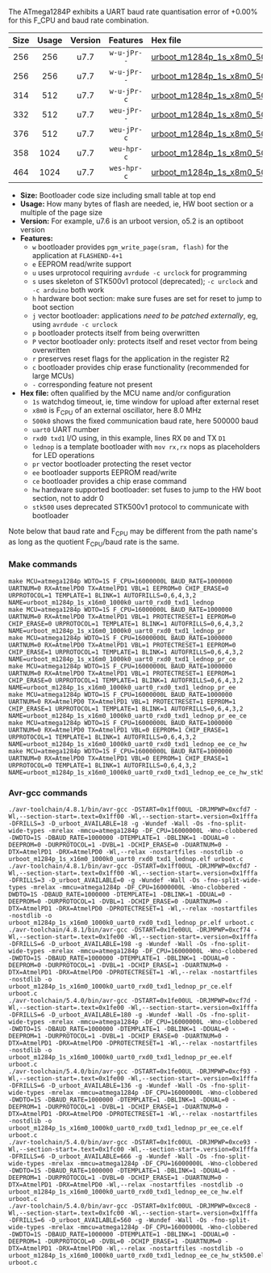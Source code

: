 The ATmega1284P exhibits a UART baud rate quantisation error of +0.00% for this F_CPU and baud rate combination.

|Size|Usage|Version|Features|Hex file|
|:-:|:-:|:-:|:-:|:--|
|256|256|u7.7|`w-u-jPr--`|[urboot_m1284p_1s_x8m0_500k0_uart0_rxd0_txd1_lednop.hex](https://raw.githubusercontent.com/stefanrueger/urboot.hex/main/u7.7/boards/wildfire/atmega1284p/watchdog_1_s/external_oscillator_x/%2B8m000000_hz/%2B500k0_baud/uart0_rxd0_txd1/lednop/urboot_m1284p_1s_x8m0_500k0_uart0_rxd0_txd1_lednop.hex)|
|256|256|u7.7|`w-u-jPr--`|[urboot_m1284p_1s_x8m0_500k0_uart0_rxd0_txd1_lednop_pr.hex](https://raw.githubusercontent.com/stefanrueger/urboot.hex/main/u7.7/boards/wildfire/atmega1284p/watchdog_1_s/external_oscillator_x/%2B8m000000_hz/%2B500k0_baud/uart0_rxd0_txd1/lednop/urboot_m1284p_1s_x8m0_500k0_uart0_rxd0_txd1_lednop_pr.hex)|
|314|512|u7.7|`w-u-jPr-c`|[urboot_m1284p_1s_x8m0_500k0_uart0_rxd0_txd1_lednop_pr_ce.hex](https://raw.githubusercontent.com/stefanrueger/urboot.hex/main/u7.7/boards/wildfire/atmega1284p/watchdog_1_s/external_oscillator_x/%2B8m000000_hz/%2B500k0_baud/uart0_rxd0_txd1/lednop/urboot_m1284p_1s_x8m0_500k0_uart0_rxd0_txd1_lednop_pr_ce.hex)|
|332|512|u7.7|`weu-jPr--`|[urboot_m1284p_1s_x8m0_500k0_uart0_rxd0_txd1_lednop_pr_ee.hex](https://raw.githubusercontent.com/stefanrueger/urboot.hex/main/u7.7/boards/wildfire/atmega1284p/watchdog_1_s/external_oscillator_x/%2B8m000000_hz/%2B500k0_baud/uart0_rxd0_txd1/lednop/urboot_m1284p_1s_x8m0_500k0_uart0_rxd0_txd1_lednop_pr_ee.hex)|
|376|512|u7.7|`weu-jPr-c`|[urboot_m1284p_1s_x8m0_500k0_uart0_rxd0_txd1_lednop_pr_ee_ce.hex](https://raw.githubusercontent.com/stefanrueger/urboot.hex/main/u7.7/boards/wildfire/atmega1284p/watchdog_1_s/external_oscillator_x/%2B8m000000_hz/%2B500k0_baud/uart0_rxd0_txd1/lednop/urboot_m1284p_1s_x8m0_500k0_uart0_rxd0_txd1_lednop_pr_ee_ce.hex)|
|358|1024|u7.7|`weu-hpr-c`|[urboot_m1284p_1s_x8m0_500k0_uart0_rxd0_txd1_lednop_ee_ce_hw.hex](https://raw.githubusercontent.com/stefanrueger/urboot.hex/main/u7.7/boards/wildfire/atmega1284p/watchdog_1_s/external_oscillator_x/%2B8m000000_hz/%2B500k0_baud/uart0_rxd0_txd1/lednop/urboot_m1284p_1s_x8m0_500k0_uart0_rxd0_txd1_lednop_ee_ce_hw.hex)|
|464|1024|u7.7|`wes-hpr-c`|[urboot_m1284p_1s_x8m0_500k0_uart0_rxd0_txd1_lednop_ee_ce_hw_stk500.hex](https://raw.githubusercontent.com/stefanrueger/urboot.hex/main/u7.7/boards/wildfire/atmega1284p/watchdog_1_s/external_oscillator_x/%2B8m000000_hz/%2B500k0_baud/uart0_rxd0_txd1/lednop/urboot_m1284p_1s_x8m0_500k0_uart0_rxd0_txd1_lednop_ee_ce_hw_stk500.hex)|

- **Size:** Bootloader code size including small table at top end
- **Usage:** How many bytes of flash are needed, ie, HW boot section or a multiple of the page size
- **Version:** For example, u7.6 is an urboot version, o5.2 is an optiboot version
- **Features:**
  + `w` bootloader provides `pgm_write_page(sram, flash)` for the application at `FLASHEND-4+1`
  + `e` EEPROM read/write support
  + `u` uses urprotocol requiring `avrdude -c urclock` for programming
  + `s` uses skeleton of STK500v1 protocol (deprecated); `-c urclock` and `-c arduino` both work
  + `h` hardware boot section: make sure fuses are set for reset to jump to boot section
  + `j` vector bootloader: applications *need to be patched externally*, eg, using `avrdude -c urclock`
  + `p` bootloader protects itself from being overwritten
  + `P` vector bootloader only: protects itself and reset vector from being overwritten
  + `r` preserves reset flags for the application in the register R2
  + `c` bootloader provides chip erase functionality (recommended for large MCUs)
  + `-` corresponding feature not present
- **Hex file:** often qualified by the MCU name and/or configuration
  + `1s` watchdog timeout, ie, time window for upload after external reset
  + `x8m0` is F<sub>CPU</sub> of an external oscillator, here 8.0 MHz
  + `500k0` shows the fixed communication baud rate, here 500000 baud
  + `uart0` UART number
  + `rxd0 txd1` I/O using, in this example, lines RX `D0` and TX `D1`
  + `lednop` is a template bootloader with `mov rx,rx` nops as placeholders for LED operations
  + `pr` vector bootloader protecting the reset vector
  + `ee` bootloader supports EEPROM read/write
  + `ce` bootloader provides a chip erase command
  + `hw` hardware supported bootloader: set fuses to jump to the HW boot section, not to addr 0
  + `stk500` uses deprecated STK500v1 protocol to communicate with bootloader


Note below that baud rate and F<sub>CPU</sub> may be different from the path name's as long as the quotient F<sub>CPU</sub>/baud rate is the same.

### Make commands
```
make MCU=atmega1284p WDTO=1S F_CPU=16000000L BAUD_RATE=1000000 UARTNUM=0 RX=AtmelPD0 TX=AtmelPD1 VBL=1 EEPROM=0 CHIP_ERASE=0 URPROTOCOL=1 TEMPLATE=1 BLINK=1 AUTOFRILLS=0,6,4,3,2 NAME=urboot_m1284p_1s_x16m0_1000k0_uart0_rxd0_txd1_lednop
make MCU=atmega1284p WDTO=1S F_CPU=16000000L BAUD_RATE=1000000 UARTNUM=0 RX=AtmelPD0 TX=AtmelPD1 VBL=1 PROTECTRESET=1 EEPROM=0 CHIP_ERASE=0 URPROTOCOL=1 TEMPLATE=1 BLINK=1 AUTOFRILLS=0,6,4,3,2 NAME=urboot_m1284p_1s_x16m0_1000k0_uart0_rxd0_txd1_lednop_pr
make MCU=atmega1284p WDTO=1S F_CPU=16000000L BAUD_RATE=1000000 UARTNUM=0 RX=AtmelPD0 TX=AtmelPD1 VBL=1 PROTECTRESET=1 EEPROM=0 CHIP_ERASE=1 URPROTOCOL=1 TEMPLATE=1 BLINK=1 AUTOFRILLS=0,6,4,3,2 NAME=urboot_m1284p_1s_x16m0_1000k0_uart0_rxd0_txd1_lednop_pr_ce
make MCU=atmega1284p WDTO=1S F_CPU=16000000L BAUD_RATE=1000000 UARTNUM=0 RX=AtmelPD0 TX=AtmelPD1 VBL=1 PROTECTRESET=1 EEPROM=1 CHIP_ERASE=0 URPROTOCOL=1 TEMPLATE=1 BLINK=1 AUTOFRILLS=0,6,4,3,2 NAME=urboot_m1284p_1s_x16m0_1000k0_uart0_rxd0_txd1_lednop_pr_ee
make MCU=atmega1284p WDTO=1S F_CPU=16000000L BAUD_RATE=1000000 UARTNUM=0 RX=AtmelPD0 TX=AtmelPD1 VBL=1 PROTECTRESET=1 EEPROM=1 CHIP_ERASE=1 URPROTOCOL=1 TEMPLATE=1 BLINK=1 AUTOFRILLS=0,6,4,3,2 NAME=urboot_m1284p_1s_x16m0_1000k0_uart0_rxd0_txd1_lednop_pr_ee_ce
make MCU=atmega1284p WDTO=1S F_CPU=16000000L BAUD_RATE=1000000 UARTNUM=0 RX=AtmelPD0 TX=AtmelPD1 VBL=0 EEPROM=1 CHIP_ERASE=1 URPROTOCOL=1 TEMPLATE=1 BLINK=1 AUTOFRILLS=0,6,4,3,2 NAME=urboot_m1284p_1s_x16m0_1000k0_uart0_rxd0_txd1_lednop_ee_ce_hw
make MCU=atmega1284p WDTO=1S F_CPU=16000000L BAUD_RATE=1000000 UARTNUM=0 RX=AtmelPD0 TX=AtmelPD1 VBL=0 EEPROM=1 CHIP_ERASE=1 URPROTOCOL=0 TEMPLATE=1 BLINK=1 AUTOFRILLS=0,6,4,3,2 NAME=urboot_m1284p_1s_x16m0_1000k0_uart0_rxd0_txd1_lednop_ee_ce_hw_stk500
```

### Avr-gcc commands
```
./avr-toolchain/4.8.1/bin/avr-gcc -DSTART=0x1ff00UL -DRJMPWP=0xcfd7 -Wl,--section-start=.text=0x1ff00 -Wl,--section-start=.version=0x1fffa -DFRILLS=3 -D_urboot_AVAILABLE=18 -g -Wundef -Wall -Os -fno-split-wide-types -mrelax -mmcu=atmega1284p -DF_CPU=16000000L -Wno-clobbered -DWDTO=1S -DBAUD_RATE=1000000 -DTEMPLATE=1 -DBLINK=1 -DDUAL=0 -DEEPROM=0 -DURPROTOCOL=1 -DVBL=1 -DCHIP_ERASE=0 -DUARTNUM=0 -DTX=AtmelPD1 -DRX=AtmelPD0 -Wl,--relax -nostartfiles -nostdlib -o urboot_m1284p_1s_x16m0_1000k0_uart0_rxd0_txd1_lednop.elf urboot.c
./avr-toolchain/4.8.1/bin/avr-gcc -DSTART=0x1ff00UL -DRJMPWP=0xcfd7 -Wl,--section-start=.text=0x1ff00 -Wl,--section-start=.version=0x1fffa -DFRILLS=3 -D_urboot_AVAILABLE=0 -g -Wundef -Wall -Os -fno-split-wide-types -mrelax -mmcu=atmega1284p -DF_CPU=16000000L -Wno-clobbered -DWDTO=1S -DBAUD_RATE=1000000 -DTEMPLATE=1 -DBLINK=1 -DDUAL=0 -DEEPROM=0 -DURPROTOCOL=1 -DVBL=1 -DCHIP_ERASE=0 -DUARTNUM=0 -DTX=AtmelPD1 -DRX=AtmelPD0 -DPROTECTRESET=1 -Wl,--relax -nostartfiles -nostdlib -o urboot_m1284p_1s_x16m0_1000k0_uart0_rxd0_txd1_lednop_pr.elf urboot.c
./avr-toolchain/4.8.1/bin/avr-gcc -DSTART=0x1fe00UL -DRJMPWP=0xcf74 -Wl,--section-start=.text=0x1fe00 -Wl,--section-start=.version=0x1fffa -DFRILLS=6 -D_urboot_AVAILABLE=198 -g -Wundef -Wall -Os -fno-split-wide-types -mrelax -mmcu=atmega1284p -DF_CPU=16000000L -Wno-clobbered -DWDTO=1S -DBAUD_RATE=1000000 -DTEMPLATE=1 -DBLINK=1 -DDUAL=0 -DEEPROM=0 -DURPROTOCOL=1 -DVBL=1 -DCHIP_ERASE=1 -DUARTNUM=0 -DTX=AtmelPD1 -DRX=AtmelPD0 -DPROTECTRESET=1 -Wl,--relax -nostartfiles -nostdlib -o urboot_m1284p_1s_x16m0_1000k0_uart0_rxd0_txd1_lednop_pr_ce.elf urboot.c
./avr-toolchain/5.4.0/bin/avr-gcc -DSTART=0x1fe00UL -DRJMPWP=0xcf7d -Wl,--section-start=.text=0x1fe00 -Wl,--section-start=.version=0x1fffa -DFRILLS=6 -D_urboot_AVAILABLE=180 -g -Wundef -Wall -Os -fno-split-wide-types -mrelax -mmcu=atmega1284p -DF_CPU=16000000L -Wno-clobbered -DWDTO=1S -DBAUD_RATE=1000000 -DTEMPLATE=1 -DBLINK=1 -DDUAL=0 -DEEPROM=1 -DURPROTOCOL=1 -DVBL=1 -DCHIP_ERASE=0 -DUARTNUM=0 -DTX=AtmelPD1 -DRX=AtmelPD0 -DPROTECTRESET=1 -Wl,--relax -nostartfiles -nostdlib -o urboot_m1284p_1s_x16m0_1000k0_uart0_rxd0_txd1_lednop_pr_ee.elf urboot.c
./avr-toolchain/5.4.0/bin/avr-gcc -DSTART=0x1fe00UL -DRJMPWP=0xcf93 -Wl,--section-start=.text=0x1fe00 -Wl,--section-start=.version=0x1fffa -DFRILLS=6 -D_urboot_AVAILABLE=136 -g -Wundef -Wall -Os -fno-split-wide-types -mrelax -mmcu=atmega1284p -DF_CPU=16000000L -Wno-clobbered -DWDTO=1S -DBAUD_RATE=1000000 -DTEMPLATE=1 -DBLINK=1 -DDUAL=0 -DEEPROM=1 -DURPROTOCOL=1 -DVBL=1 -DCHIP_ERASE=1 -DUARTNUM=0 -DTX=AtmelPD1 -DRX=AtmelPD0 -DPROTECTRESET=1 -Wl,--relax -nostartfiles -nostdlib -o urboot_m1284p_1s_x16m0_1000k0_uart0_rxd0_txd1_lednop_pr_ee_ce.elf urboot.c
./avr-toolchain/5.4.0/bin/avr-gcc -DSTART=0x1fc00UL -DRJMPWP=0xce93 -Wl,--section-start=.text=0x1fc00 -Wl,--section-start=.version=0x1fffa -DFRILLS=6 -D_urboot_AVAILABLE=666 -g -Wundef -Wall -Os -fno-split-wide-types -mrelax -mmcu=atmega1284p -DF_CPU=16000000L -Wno-clobbered -DWDTO=1S -DBAUD_RATE=1000000 -DTEMPLATE=1 -DBLINK=1 -DDUAL=0 -DEEPROM=1 -DURPROTOCOL=1 -DVBL=0 -DCHIP_ERASE=1 -DUARTNUM=0 -DTX=AtmelPD1 -DRX=AtmelPD0 -Wl,--relax -nostartfiles -nostdlib -o urboot_m1284p_1s_x16m0_1000k0_uart0_rxd0_txd1_lednop_ee_ce_hw.elf urboot.c
./avr-toolchain/5.4.0/bin/avr-gcc -DSTART=0x1fc00UL -DRJMPWP=0xcec8 -Wl,--section-start=.text=0x1fc00 -Wl,--section-start=.version=0x1fffa -DFRILLS=6 -D_urboot_AVAILABLE=560 -g -Wundef -Wall -Os -fno-split-wide-types -mrelax -mmcu=atmega1284p -DF_CPU=16000000L -Wno-clobbered -DWDTO=1S -DBAUD_RATE=1000000 -DTEMPLATE=1 -DBLINK=1 -DDUAL=0 -DEEPROM=1 -DURPROTOCOL=0 -DVBL=0 -DCHIP_ERASE=1 -DUARTNUM=0 -DTX=AtmelPD1 -DRX=AtmelPD0 -Wl,--relax -nostartfiles -nostdlib -o urboot_m1284p_1s_x16m0_1000k0_uart0_rxd0_txd1_lednop_ee_ce_hw_stk500.elf urboot.c
```

